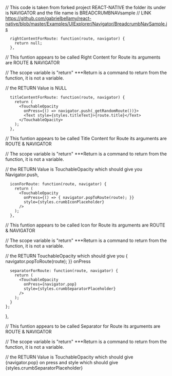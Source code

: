  // This code is taken from forked project REACT-NATIVE the folder its under is NAVIGATOR and the file name is BREADCRUMBNAVsample
 // LINK   https://github.com/gabrielbellamy/react-native/blob/master/Examples/UIExplorer/Navigator/BreadcrumbNavSample.js 
 

      rightContentForRoute: function(route, navigator) {
        return null;
      },
      
// This funtion appears to be called Right Content for Route its arguments are ROUTE & NAVIGATOR 

// The scope variable is "return" ***Return is a command to return from the function, it is not a variable.

// the RETURN Value is NULL 
      
      titleContentForRoute: function(route, navigator) {
        return (
          <TouchableOpacity
            onPress={() => navigator.push(_getRandomRoute())}>
            <Text style={styles.titleText}>{route.title}</Text>
          </TouchableOpacity>
        );
      },
      
// This funtion appears to be called Title Content for Route its arguments are ROUTE & NAVIGATOR 

// The scope variable is "return" ***Return is a command to return from the function, it is not a variable.

// the RETURN Value is TouchableOpacity which should give you Navigator.push,       
      
      iconForRoute: function(route, navigator) {
        return (
          <TouchableOpacity
            onPress={() => { navigator.popToRoute(route); }}
            style={styles.crumbIconPlaceholder}
          />
        );
      },
 
// This funtion appears to be called Icon for Route its arguments are ROUTE & NAVIGATOR 

// The scope variable is "return"  ***Return is a command to return from the function, it is not a variable.

// the RETURN TouchableOpacity which should give you { navigator.popToRoute(route); }} onPress
      
      
      separatorForRoute: function(route, navigator) {
        return (
          <TouchableOpacity
            onPress={navigator.pop}
            style={styles.crumbSeparatorPlaceholder}
          />
        );
      }
    };
  },
  
  
  // This funtion appears to be called Separator for Route its arguments are ROUTE & NAVIGATOR 

// The scope variable is "return"  ***Return is a command to return from the function, it is not a variable.

// the RETURN Value is TouchableOpacity which should give {navigator.pop} on press and style which should give  {styles.crumbSeparatorPlaceholder}
